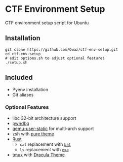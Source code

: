 # CTF Environment Setup

CTF environment setup script for Ubuntu

## Installation

```
git clone https://github.com/Qwaz/ctf-env-setup.git
cd ctf-env-setup
# edit options.sh to adjust optional features
./setup.sh
```

## Included

- Pyenv installation
- Git aliases

### Optional Features

- libc 32-bit architecture support
- [pwndbg](https://github.com/pwndbg/pwndbg)
- [qemu-user-static](https://wiki.debian.org/QemuUserEmulation) for multi-arch support
- zsh with [pure theme](https://github.com/sindresorhus/pure)
- [Rust](https://www.rust-lang.org/)
    - `cat` replacement with [`bat`](https://github.com/sharkdp/bat)
    - `ls` replacement with [`exa`](https://github.com/ogham/exa)
- [tmux](https://github.com/tmux/tmux) with [Dracula Theme](https://draculatheme.com/tmux)
